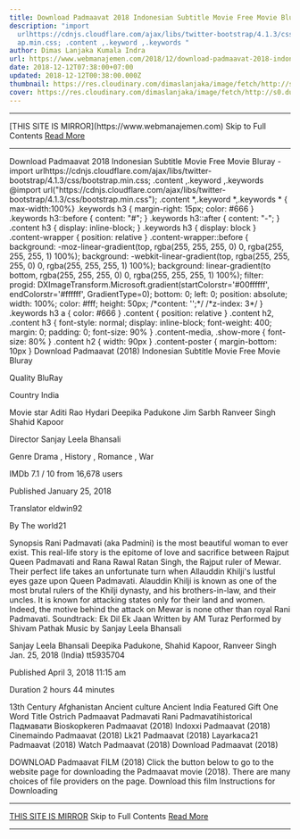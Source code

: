 ```yaml
---
title: Download Padmaavat 2018 Indonesian Subtitle Movie Free Movie Bluray
description: "import
  urlhttps://cdnjs.cloudflare.com/ajax/libs/twitter-bootstrap/4.1.3/css/bootstr\
  ap.min.css; .content ,.keyword ,.keywords "
author: Dimas Lanjaka Kumala Indra
url: https://www.webmanajemen.com/2018/12/download-padmaavat-2018-indonesian.html
date: 2018-12-12T07:38:00+07:00
updated: 2018-12-12T00:38:00.000Z
thumbnail: https://res.cloudinary.com/dimaslanjaka/image/fetch/http://s0.dunia21.net/wp-content/uploads/2018/04/film-padmaavat-2018.jpg
cover: https://res.cloudinary.com/dimaslanjaka/image/fetch/http://s0.dunia21.net/wp-content/uploads/2018/04/film-padmaavat-2018.jpg
---
```


<hr/> [THIS SITE IS MIRROR](https://www.webmanajemen.com) Skip to Full Contents <a href="https://www.webmanajemen.com/2018/12/download-padmaavat-2018-indonesian.html" rel="follow" class="button" id="read-more">Read More</a> <hr/> Download Padmaavat 2018 Indonesian Subtitle Movie Free Movie Bluray - import urlhttps://cdnjs.cloudflare.com/ajax/libs/twitter-bootstrap/4.1.3/css/bootstrap.min.css; .content ,.keyword ,.keywords  @import url("https://cdnjs.cloudflare.com/ajax/libs/twitter-bootstrap/4.1.3/css/bootstrap.min.css");  .content *,.keyword *,.keywords * { max-width:100%}  .keywords h3 { margin-right: 15px; color: #666 }   .keywords h3::before { content: "#"; }  .keywords h3::after { content: "-"; }  .content h3 { display: inline-block; }  .keywords h3 { display: block }  .content-wrapper {          position: relative      }      .content-wrapper::before {          background: -moz-linear-gradient(top, rgba(255, 255, 255, 0) 0, rgba(255, 255, 255, 1) 100%);          background: -webkit-linear-gradient(top, rgba(255, 255, 255, 0) 0, rgba(255, 255, 255, 1) 100%);          background: linear-gradient(to bottom, rgba(255, 255, 255, 0) 0, rgba(255, 255, 255, 1) 100%);          filter: progid: DXImageTransform.Microsoft.gradient(startColorstr='#00ffffff', endColorstr='#ffffff', GradientType=0);          bottom: 0;          left: 0;          position: absolute;          width: 100%;          color: #fff;          height: 50px;          /*content: '';*/          /*z-index: 3*/      }      .keywords h3 a {          color: #666      }      .content {          position: relative      }      .content h2,      .content h3 {          font-style: normal;          display: inline-block;          font-weight: 400;          margin: 0;          padding: 0;          font-size: 90%      }      .content-media,      .show-more {          font-size: 80%      }      .content h2 {          width: 90px      }      .content-poster {          margin-bottom: 10px      }    
 Download Padmaavat (2018) Indonesian Subtitle Movie Free Movie Bluray 
 
  

  
  
  
 Quality 
  BluRay 
   
  
 Country 
  India 
   
  
 Movie star 
  Aditi Rao Hydari 
  Deepika Padukone 
  Jim Sarbh 
  Ranveer Singh 
  Shahid Kapoor 
   
  
 Director 
  Sanjay Leela Bhansali 
   
  
 Genre 
  Drama , History , Romance , War 
   
  
 IMDb 
  7.1 
 / 
 10 
 from 
 16,678 
 users 
   
 Published 
  January 25, 2018 
   
  
 Translator 
  eldwin92 
   
  
 By 
  The world21 
   
 Synopsis 
Rani Padmavati (aka Padmini) is the most beautiful woman to ever exist. This real-life story is the epitome of love and sacrifice between Rajput Queen Padmavati and Rana Rawal Ratan Singh, the Rajput ruler of Mewar. Their perfect life takes an unfortunate turn when Allauddin Khilji's lustful eyes gaze upon Queen Padmavati. Alauddin Khilji is known as one of the most brutal rulers of the Khilji dynasty, and his brothers-in-law, and their uncles. It is known for attacking states only for their land and women. Indeed, the motive behind the attack on Mewar is none other than royal Rani Padmavati. 
Soundtrack: Ek Dil Ek Jaan Written by AM Turaz Performed by Shivam Pathak Music by Sanjay Leela Bhansali 

 Sanjay Leela Bhansali 
 Deepika Padukone, Shahid Kapoor, Ranveer Singh 
 Jan. 25, 2018 (India) 
 tt5935704 
   
 Published 
  April 3, 2018 11:15 am 
   
  
 Duration 
  2 hours 44 minutes 
   
  
 13th Century 
  Afghanistan 
  Ancient culture 
  Ancient India 
  Featured 
  Gift 
  One Word Title 
  Ostrich 
  Padmaavat 
  Padmavati 
  Rani Padmavatihistorical 
  Падмавати 
  Bioskopkeren Padmaavat (2018) 
  Indoxxi Padmaavat (2018) 
  Cinemaindo Padmaavat (2018) 
  Lk21 Padmaavat (2018) 
  Layarkaca21 Padmaavat (2018) 
  Watch Padmaavat (2018) 
  Download Padmaavat (2018) 
   
  

  
 DOWNLOAD Padmaavat FILM (2018) 
  Click the button below to go to the website page for downloading the Padmaavat movie (2018). There are many choices of file providers on the page. 
  Download this film  Instructions for Downloading <hr/> [THIS SITE IS MIRROR](https://www.webmanajemen.com) Skip to Full Contents <a href="https://www.webmanajemen.com/2018/12/download-padmaavat-2018-indonesian.html" rel="follow" class="button" id="read-more">Read More</a> <hr/>